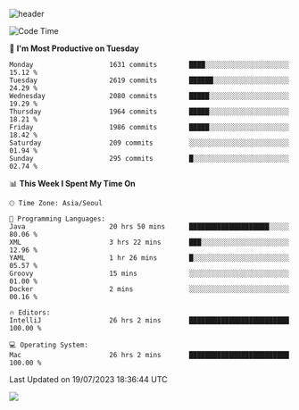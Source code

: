 ![header](https://capsule-render.vercel.app/api?type=Egg&color=timeAuto&height=300&section=header&text=PoPo&fontSize=90&animation=fadeIn)

  <!--START_SECTION:waka-->
![Code Time](http://img.shields.io/badge/Code%20Time-1%2C043%20hrs%202%20mins-blue)

📅 **I'm Most Productive on Tuesday** 

```text
Monday                   1631 commits        ████░░░░░░░░░░░░░░░░░░░░░   15.12 % 
Tuesday                  2619 commits        ██████░░░░░░░░░░░░░░░░░░░   24.29 % 
Wednesday                2080 commits        █████░░░░░░░░░░░░░░░░░░░░   19.29 % 
Thursday                 1964 commits        █████░░░░░░░░░░░░░░░░░░░░   18.21 % 
Friday                   1986 commits        █████░░░░░░░░░░░░░░░░░░░░   18.42 % 
Saturday                 209 commits         ░░░░░░░░░░░░░░░░░░░░░░░░░   01.94 % 
Sunday                   295 commits         █░░░░░░░░░░░░░░░░░░░░░░░░   02.74 % 
```


📊 **This Week I Spent My Time On** 

```text
🕑︎ Time Zone: Asia/Seoul

💬 Programming Languages: 
Java                     20 hrs 50 mins      ████████████████████░░░░░   80.06 % 
XML                      3 hrs 22 mins       ███░░░░░░░░░░░░░░░░░░░░░░   12.96 % 
YAML                     1 hr 26 mins        █░░░░░░░░░░░░░░░░░░░░░░░░   05.57 % 
Groovy                   15 mins             ░░░░░░░░░░░░░░░░░░░░░░░░░   01.00 % 
Docker                   2 mins              ░░░░░░░░░░░░░░░░░░░░░░░░░   00.16 % 

🔥 Editors: 
IntelliJ                 26 hrs 2 mins       █████████████████████████   100.00 % 

💻 Operating System: 
Mac                      26 hrs 2 mins       █████████████████████████   100.00 % 
```


 Last Updated on 19/07/2023 18:36:44 UTC
<!--END_SECTION:waka-->



<img src="https://capsule-render.vercel.app/api?type=Egg&color=timeAuto&height=300&section=footer&text=PoPo&fontSize=90&animation=fadeIn&reversal=true" />
